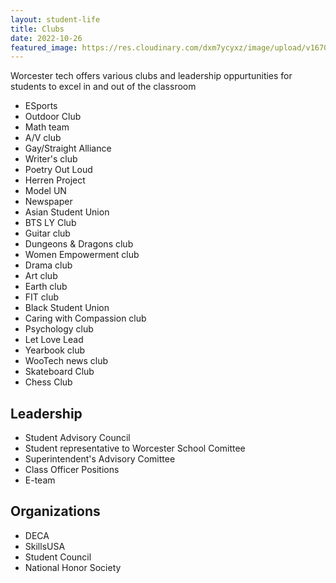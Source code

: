 ```yaml
---
layout: student-life
title: Clubs
date: 2022-10-26
featured_image: https://res.cloudinary.com/dxm7ycyxz/image/upload/v1670346228/2022/01/music-2805506_mun7ok.jpg
---
```


<div class="club_list" markdown="1">

Worcester tech offers various clubs and leadership oppurtunities for students to excel in and out of the classroom


- ESports
- Outdoor Club
- Math team 
- A/V club
- Gay/Straight Alliance
- Writer's club
- Poetry Out Loud
- Herren Project
- Model UN
- Newspaper
- Asian Student Union
- BTS LY Club
- Guitar club
- Dungeons & Dragons club
- Women Empowerment club
- Drama club
- Art club
- Earth club
- FIT club
- Black Student Union
- Caring with Compassion club
- Psychology club
- Let Love Lead
- Yearbook club
- WooTech news club
- Skateboard Club
- Chess Club

</div>



## Leadership
- Student Advisory Council
- Student representative to Worcester School Comittee 
- Superintendent's Advisory Comittee
- Class Officer Positions 
- E-team

## Organizations

- DECA
- SkillsUSA
- Student Council
- National Honor Society